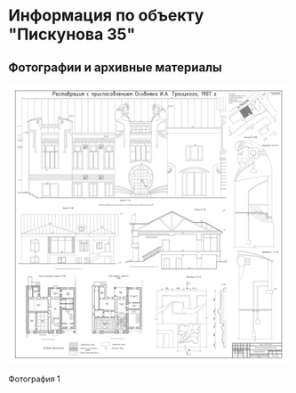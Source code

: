 # Информация по объекту "Пискунова 35"

## Фотографии и архивные материалы

![1](/BuidingsInfo/765e5e12-0116-424b-a7f2-f6435907ff09/1_Compressed.jpg)

Фотография 1

